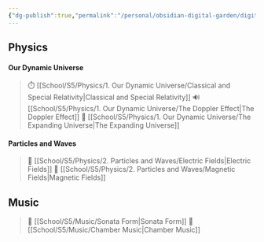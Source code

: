 ```yaml
---
{"dg-publish":true,"permalink":"/personal/obsidian-digital-garden/digital-garden-homepage/","tags":"gardenEntry"}
---
```



## Physics

#### Our Dynamic Universe
> ⏱️ [[School/S5/Physics/1. Our Dynamic Universe/Classical and Special Relativity\|Classical and Special Relativity]]
> 🔊 [[School/S5/Physics/1. Our Dynamic Universe/The Doppler Effect\|The Doppler Effect]]
> 🌌 [[School/S5/Physics/1. Our Dynamic Universe/The Expanding Universe\|The Expanding Universe]]

#### Particles and Waves
> 🔋 [[School/S5/Physics/2. Particles and Waves/Electric Fields\|Electric Fields]]
> 🧲 [[School/S5/Physics/2. Particles and Waves/Magnetic Fields\|Magnetic Fields]]

## Music
> 🎼 [[School/S5/Music/Sonata Form\|Sonata Form]]
> 🎵 [[School/S5/Music/Chamber Music\|Chamber Music]]
